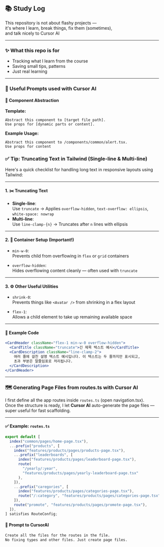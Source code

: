 ## 📚 Study Log

This repository is not about flashy projects —  
it's where I learn, break things, fix them (sometimes),  
and talk nicely to Cursor AI

---

### ✨ What this repo is for

- Tracking what I learn from the course
- Saving small tips, patterns
- Just real learning

---

### 🤖 Useful Prompts used with Cursor AI

#### 🧩 Component Abstraction

**Template:**

```
Abstract this component to [target file path].
Use props for [dynamic parts or content].
```

**Example Usage:**

```
Abstract this component to /components/common/alert.tsx.
Use props for content
```

### ✅ Tip: Truncating Text in Tailwind (Single-line & Multi-line)

Here's a quick checklist for handling long text in responsive layouts using Tailwind:

---

#### 1. ✂️ Truncating Text

- **Single-line**:  
  Use `truncate` → Applies `overflow-hidden`, `text-overflow: ellipsis`, `white-space: nowrap`
- **Multi-line**:  
  Use `line-clamp-{n}` → Truncates after `n` lines with ellipsis

---

#### 2. 🧱 Container Setup (Important!)

- `min-w-0`:  
  Prevents child from overflowing in `flex` or `grid` containers

- `overflow-hidden`:  
  Hides overflowing content cleanly — often used with `truncate`

---

#### 3. ⚙️ Other Useful Utilities

- `shrink-0`:  
  Prevents things like `<Avatar />` from shrinking in a flex layout

- `flex-1`:  
  Allows a child element to take up remaining available space

---

#### 📝 Example Code

```jsx
<CardHeader className="flex-1 min-w-0 overflow-hidden">
  <CardTitle className="truncate">긴 제목 텍스트 예시</CardTitle>
  <CardDescription className="line-clamp-2">
    여러 줄에 걸친 설명 텍스트 예시입니다. 이 텍스트는 두 줄까지만 표시되고,
    초과 부분은 말줄임표로 처리됩니다.
  </CardDescription>
</CardHeader>
```

---

### 🗺️ Generating Page Files from routes.ts with Cursor AI

I first define all the app routes inside `routes.ts` (open navigation.tsx).  
Once the structure is ready, I let **Cursor AI** auto-generate the page files — super useful for fast scaffolding.

---

#### ✅ Example: `routes.ts`

```ts
export default [
  index("common/pages/home-page.tsx"),
  ...prefix("products", [
    index("features/products/pages/products-page.tsx"),
    ...prefix("leaderboards", [
      index("features/products/pages/leaderboard-page.tsx"),
      route(
        "/yearly/:year",
        "features/products/pages/yearly-leaderboard-page.tsx"
      ),
    ]),
    ...prefix("caregories", [
      index("features/products/pages/categories-page.tsx"),
      route("/:category", "features/products/pages/categories-page.tsx"),
    ]),
    route("promote", "features/products/pages/promote-page.tsx"),
  ]),
] satisfies RouteConfig;
```

#### 💬 Prompt to CursorAI

```txt
Create all the files for the routes in the file.
No fixing types and other files. Just create page files.
```
